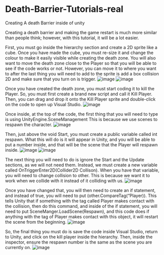 # Death-Barrier-Tutorials-real
Creating A death Barrier inside of unity

Creating a death barrier and making the game restart is much more similar than people think; however, with this tutorial, it will be a lot easier.

First, you must go inside the hierarchy section and create a 2D sprite like a cube. Once you have made the cube, you must re-size it and change the colour to make it easily visible while creating the death zone. You will also want to move the death zone close to the Player so that you will be able to see if the code works or not. However, you can move it to where you want to after the last thing you will need to add to the sprite is add a box collision 2D and make sure that you turn on is trigger.
![image](https://github.com/RyanJosephMills/Death-Barrier-Tutorial-/assets/146854317/ad356833-892f-494b-bd44-c3fbeeffc1b3)
![image](https://github.com/RyanJosephMills/Death-Barrier-Tutorial-/assets/146854317/838ecb69-2a0d-4fea-803e-8c17996d08a2)

Once you have created the death zone, you must start coding it to kill the Player. So, you must first create a brand new script and call it Kill Player. Then, you can drag and drop it onto the Kill Player sprite and double-click on the code to open up Visual Studio.
![image](https://github.com/RyanJosephMills/Death-Barrier-Tutorial-/assets/146854317/51664df4-81c8-44a5-8586-d1a9d762eb12)


Once inside, at the top of the code, the first thing that you will need to type is using UnityEngine.SceneManagement This is because we use scenes to respawn the character. ![image](https://github.com/RyanJosephMills/Death-Barrier-Tutorial-/assets/146854317/decf8e87-c5e1-473a-aacf-ca897386b301)

Then, just above the void Start, you must create a public variable called int respawn. What this will do is it will appear in Unity, and you will be able to put a number inside, and that will be the scene that the Player will respawn inside.
![image](https://github.com/RyanJosephMills/Death-Barrier-Tutorial-/assets/146854317/0870d908-9bf7-4e33-9713-9301a7c4c75e)
![image](https://github.com/RyanJosephMills/Death-Barrier-Tutorial-/assets/146854317/12112424-ca24-4fea-af3e-3756e64bf690)

The next thing you will need to do is ignore the Start and the Update sections, as we will not need them. Instead, we must create a new variable called OnTriggerEnter2D(Collider2D Collison). When you have that variable, you will need to change collision to other. This is because we want it to work when we collide with it instead of it colliding with us.
![image](https://github.com/RyanJosephMills/Death-Barrier-Tutorial-/assets/146854317/17b8c2f9-d66d-4577-9847-724c00a51d6f)


Once you have changed that, you will then need to create an if statement, and instead of true, you will need to put (other.CompareTag(“Player)). This tells Unity that if something with the tag called Player makes contact with the collision, then do this command, and inside of the if statement, you will need to put SceneManger.LoadScene(Respawn), and this code does if anything with the tag of Player makes contact with this object, it will restart the scene from the beginning.
![image](https://github.com/RyanJosephMills/Death-Barrier-Tutorial-/assets/146854317/bbb7834e-ee89-492e-90be-800975075c04)


So, the final thing you must do is save the code inside Visual Studio, return to Unity, and click on the kill player inside the hierarchy. Then, inside the inspector, ensure the respawn number is the same as the scene you are currently on.
![image](https://github.com/RyanJosephMills/Death-Barrier-Tutorial-/assets/146854317/f6f66cbe-4e8a-473c-b2a3-9d26946f3c0b)


